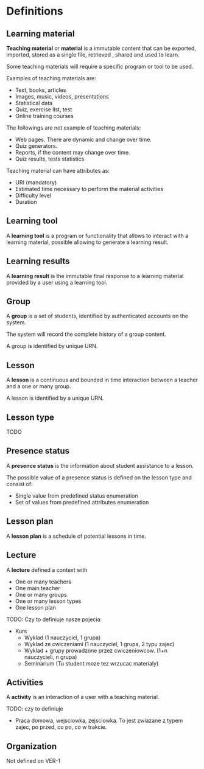 Definitions
===========


Learning material
-----------------

**Teaching material** or **material** is a immutable content that can be exported, imported, stored as a single file, retrieved , shared and used to learn.

Some teaching materials will require a specific program or tool to be used.

Examples of teaching materials are:

 - Text, books, articles
 - Images, music, videos, presentations
 - Statistical data
 - Quiz, exercise list, test
 - Online training courses

The followings are not example of teaching materials:

 - Web pages. There are dynamic and change over time.
 - Quiz generators.
 - Reports, if the content may change over time.
 - Quiz results, tests statistics

 
Teaching material can have attributes as:

 - URI (mandatory)
 - Estimated time necessary to perform the material activities
 - Difficulty level
 - Duration

Learning tool
-------------

A **learning tool** is a program or functionality that allows to interact with a learning material, possible allowing to generate a learning result.

 
Learning results
----------------

A **learning result** is the immutable final response to a learning material provided by a user using a learning tool.

Group
-----

A **group** is a set of students, identified by authenticated accounts on the system.

The system will record the complete history of a group content.

A group is identified by unique URN.

Lesson
------

A **lesson** is a continuous and bounded in time interaction between a teacher and a one or many group.

A lesson is identified by a unique URN.

Lesson type
-----------

TODO

Presence status
---------------

A **presence status** is the information about student assistance to a lesson.

The possible value of a presence status is defined on the lesson type and consist of:
- Single value from predefined status enumeration
- Set of values from predefined attributes enumeration

Lesson plan
-----------

A **lesson plan** is a schedule of potential lessons in time.

Lecture
-------

A **lecture** defined a context with
 - One or many teachers
 - One main teacher
 - One or many groups
 - One or many lesson types
 - One lesson plan

TODO: Czy to definiuje nasze pojecia:
- Kurs 
  - Wyklad (1 nauczyciel, 1 grupa)
  - Wyklad ze cwiczeniami (1 nauczyciel, 1 grupa, 2 typu zajec)
  - Wyklad  + grupy prowadzone przez cwiczeniowcow. (1+n nauczycieli, n grupa)
  - Seminarium (Tu student moze tez wrzucac materialy)

Activities
----------

A **activity** is an interaction of a user with a teaching material.

TODO: czy to definiuje
- Praca domowa, wejsciowka, zejsciowka. To jest zwiazane z typem zajec, po przed, co po, co w trakcie.


Organization
------------

Not defined on VER-1